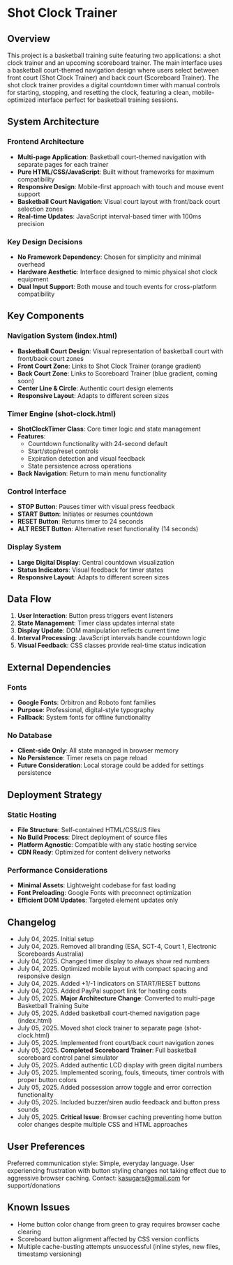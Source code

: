 # Shot Clock Trainer

## Overview

This project is a basketball training suite featuring two applications: a shot clock trainer and an upcoming scoreboard trainer. The main interface uses a basketball court-themed navigation design where users select between front court (Shot Clock Trainer) and back court (Scoreboard Trainer). The shot clock trainer provides a digital countdown timer with manual controls for starting, stopping, and resetting the clock, featuring a clean, mobile-optimized interface perfect for basketball training sessions.

## System Architecture

### Frontend Architecture
- **Multi-page Application**: Basketball court-themed navigation with separate pages for each trainer
- **Pure HTML/CSS/JavaScript**: Built without frameworks for maximum compatibility
- **Responsive Design**: Mobile-first approach with touch and mouse event support
- **Basketball Court Navigation**: Visual court layout with front/back court selection zones
- **Real-time Updates**: JavaScript interval-based timer with 100ms precision

### Key Design Decisions
- **No Framework Dependency**: Chosen for simplicity and minimal overhead
- **Hardware Aesthetic**: Interface designed to mimic physical shot clock equipment
- **Dual Input Support**: Both mouse and touch events for cross-platform compatibility

## Key Components

### Navigation System (index.html)
- **Basketball Court Design**: Visual representation of basketball court with front/back court zones
- **Front Court Zone**: Links to Shot Clock Trainer (orange gradient)
- **Back Court Zone**: Links to Scoreboard Trainer (blue gradient, coming soon)
- **Center Line & Circle**: Authentic court design elements
- **Responsive Layout**: Adapts to different screen sizes

### Timer Engine (shot-clock.html)
- **ShotClockTimer Class**: Core timer logic and state management
- **Features**: 
  - Countdown functionality with 24-second default
  - Start/stop/reset controls
  - Expiration detection and visual feedback
  - State persistence across operations
- **Back Navigation**: Return to main menu functionality

### Control Interface
- **STOP Button**: Pauses timer with visual press feedback
- **START Button**: Initiates or resumes countdown
- **RESET Button**: Returns timer to 24 seconds
- **ALT RESET Button**: Alternative reset functionality (14 seconds)

### Display System
- **Large Digital Display**: Central countdown visualization
- **Status Indicators**: Visual feedback for timer states
- **Responsive Layout**: Adapts to different screen sizes

## Data Flow

1. **User Interaction**: Button press triggers event listeners
2. **State Management**: Timer class updates internal state
3. **Display Update**: DOM manipulation reflects current time
4. **Interval Processing**: JavaScript intervals handle countdown logic
5. **Visual Feedback**: CSS classes provide real-time status indication

## External Dependencies

### Fonts
- **Google Fonts**: Orbitron and Roboto font families
- **Purpose**: Professional, digital-style typography
- **Fallback**: System fonts for offline functionality

### No Database
- **Client-side Only**: All state managed in browser memory
- **No Persistence**: Timer resets on page reload
- **Future Consideration**: Local storage could be added for settings persistence

## Deployment Strategy

### Static Hosting
- **File Structure**: Self-contained HTML/CSS/JS files
- **No Build Process**: Direct deployment of source files
- **Platform Agnostic**: Compatible with any static hosting service
- **CDN Ready**: Optimized for content delivery networks

### Performance Considerations
- **Minimal Assets**: Lightweight codebase for fast loading
- **Font Preloading**: Google Fonts with preconnect optimization
- **Efficient DOM Updates**: Targeted element updates only

## Changelog

- July 04, 2025. Initial setup
- July 04, 2025. Removed all branding (ESA, SCT-4, Court 1, Electronic Scoreboards Australia)
- July 04, 2025. Changed timer display to always show red numbers
- July 04, 2025. Optimized mobile layout with compact spacing and responsive design
- July 04, 2025. Added +1/-1 indicators on START/RESET buttons
- July 04, 2025. Added PayPal support link for hosting costs
- July 05, 2025. **Major Architecture Change**: Converted to multi-page Basketball Training Suite
- July 05, 2025. Added basketball court-themed navigation page (index.html)
- July 05, 2025. Moved shot clock trainer to separate page (shot-clock.html)
- July 05, 2025. Implemented front court/back court navigation zones
- July 05, 2025. **Completed Scoreboard Trainer**: Full basketball scoreboard control panel simulator
- July 05, 2025. Added authentic LCD display with green digital numbers
- July 05, 2025. Implemented scoring, fouls, timeouts, timer controls with proper button colors
- July 05, 2025. Added possession arrow toggle and error correction functionality
- July 05, 2025. Included buzzer/siren audio feedback and button press sounds
- July 05, 2025. **Critical Issue**: Browser caching preventing home button color changes despite multiple CSS and HTML approaches

## User Preferences

Preferred communication style: Simple, everyday language.
User experiencing frustration with button styling changes not taking effect due to aggressive browser caching.
Contact: kasugars@gmail.com for support/donations

## Known Issues

- Home button color change from green to gray requires browser cache clearing
- Scoreboard button alignment affected by CSS version conflicts  
- Multiple cache-busting attempts unsuccessful (inline styles, new files, timestamp versioning)